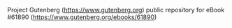 Project Gutenberg (https://www.gutenberg.org) public repository for eBook #61890 (https://www.gutenberg.org/ebooks/61890)
